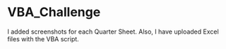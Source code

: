 # VBA_Challenge
I added screenshots for each Quarter Sheet. Also, I have uploaded Excel files with the VBA script. 
